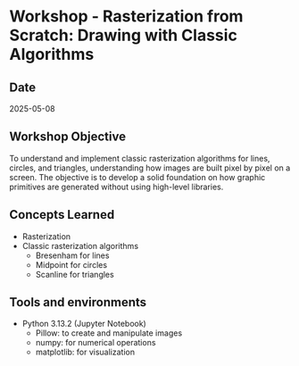 # Workshop - Rasterization from Scratch: Drawing with Classic Algorithms

## Date

2025-05-08

## Workshop Objective

To understand and implement classic rasterization algorithms for lines, circles,
and triangles, understanding how images are built pixel by pixel on a screen.
The objective is to develop a solid foundation on how graphic primitives
are generated without using high-level libraries.

## Concepts Learned

- Rasterization
- Classic rasterization algorithms
  - Bresenham for lines
  - Midpoint for circles
  - Scanline for triangles

## Tools and environments

- Python 3.13.2 (Jupyter Notebook)
  - Pillow: to create and manipulate images
  - numpy: for numerical operations
  - matplotlib: for visualization
